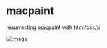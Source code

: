macpaint
========
resurrecting macpaint with html/css/js <br />

![image](https://user-images.githubusercontent.com/5218460/178601808-7847a902-c14e-4840-add0-a3efb1b357cf.png)
